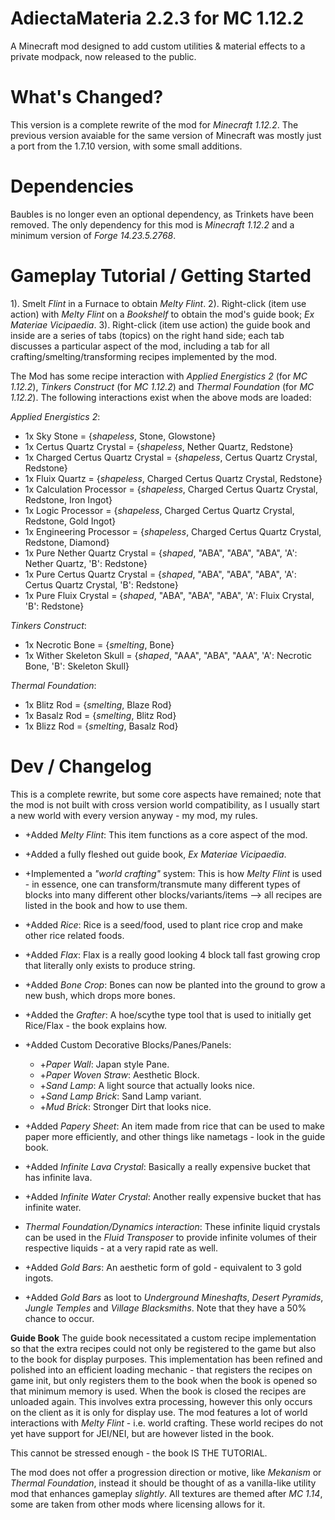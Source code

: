 # AdiectaMateria 2.2.3 for MC 1.12.2
A Minecraft mod designed to add custom utilities &amp; material effects to a private modpack, now released to the public.

# What's Changed?
This version is a complete rewrite of the mod for *Minecraft 1.12.2*. The previous version avaiable for the same version of Minecraft was mostly just a port from the 1.7.10 version, with some small additions.

# Dependencies
Baubles is no longer even an optional dependency, as Trinkets have been removed. The only dependency for this mod is *Minecraft 1.12.2* and a minimum version of *Forge 14.23.5.2768*.

# Gameplay Tutorial / Getting Started
 1). Smelt *Flint* in a Furnace to obtain *Melty Flint*.
 2). Right-click (item use action) with *Melty Flint* on a *Bookshelf* to obtain the mod's guide book; *Ex Materiae Vicipaedia*.
 3). Right-click (item use action) the guide book and inside are a series of tabs (topics) on the right hand side; each tab discusses a particular aspect of the mod, including a tab for all crafting/smelting/transforming recipes implemented by the mod.
 
 The Mod has some recipe interaction with *Applied Energistics 2* (for *MC 1.12.2*), *Tinkers Construct* (for *MC 1.12.2*) and *Thermal Foundation* (for *MC 1.12.2*). The following interactions exist when the above mods are loaded:
 
 *Applied Energistics 2*:
  - 1x Sky Stone = {*shapeless*, Stone, Glowstone}
  - 1x Certus Quartz Crystal = {*shapeless*, Nether Quartz, Redstone}
  - 1x Charged Certus Quartz Crystal = {*shapeless*, Certus Quartz Crystal, Redstone}
  - 1x Fluix Quartz = {*shapeless*, Charged Certus Quartz Crystal, Redstone}
  - 1x Calculation Processor = {*shapeless*, Charged Certus Quartz Crystal, Redstone, Iron Ingot}
  - 1x Logic Processor = {*shapeless*, Charged Certus Quartz Crystal, Redstone, Gold Ingot}
  - 1x Engineering Processor = {*shapeless*, Charged Certus Quartz Crystal, Redstone, Diamond}
  - 1x Pure Nether Quartz Crystal = {*shaped*, "ABA", "ABA", "ABA", 'A': Nether Quartz, 'B': Redstone}
  - 1x Pure Certus Quartz Crystal = {*shaped*, "ABA", "ABA", "ABA", 'A': Certus Quartz Crystal, 'B': Redstone}
  - 1x Pure Fluix Crystal = {*shaped*, "ABA", "ABA", "ABA", 'A': Fluix Crystal, 'B': Redstone}
  
*Tinkers Construct*:
  - 1x Necrotic Bone = {*smelting*, Bone}
  - 1x Wither Skeleton Skull = {*shaped*, "AAA", "ABA", "AAA", 'A': Necrotic Bone, 'B': Skeleton Skull}
  
*Thermal Foundation*:
  - 1x Blitz Rod = {*smelting*, Blaze Rod}
  - 1x Basalz Rod = {*smelting*, Blitz Rod}
  - 1x Blizz Rod = {*smelting*, Basalz Rod}
  
# Dev / Changelog
This is a complete rewrite, but some core aspects have remained; note that the mod is not built with cross version world compatibility, as I usually start a new world with every version anyway - my mod, my rules.

 - +Added *Melty Flint*: This item functions as a core aspect of the mod.
 - +Added a fully fleshed out guide book, *Ex Materiae Vicipaedia*.
 - +Implemented a *"world crafting"* system: This is how *Melty Flint* is used - in essence, one can transform/transmute many different types of blocks into many different other blocks/variants/items --> all recipes are listed in the book and how to use them.
 - +Added *Rice*: Rice is a seed/food, used to plant rice crop and make other rice related foods.
 - +Added *Flax*: Flax is a really good looking 4 block tall fast growing crop that literally only exists to produce string.
 - +Added *Bone Crop*: Bones can now be planted into the ground to grow a new bush, which drops more bones.
 - +Added the *Grafter*: A hoe/scythe type tool that is used to initially get Rice/Flax - the book explains how.
 - +Added Custom Decorative Blocks/Panes/Panels:
   - +*Paper Wall*: Japan style Pane.
   - +*Paper Woven Straw*: Aesthetic Block.
   - +*Sand Lamp*: A light source that actually looks nice.
   - +*Sand Lamp Brick*: Sand Lamp variant.
   - +*Mud Brick*: Stronger Dirt that looks nice.

 - +Added *Papery Sheet*: An item made from rice that can be used to make paper more efficiently, and other things like nametags - look in the guide book.
 - +Added *Infinite Lava Crystal*: Basically a really expensive bucket that has infinite lava.
 - +Added *Infinite Water Crystal*: Another really expensive bucket that has infinite water.
  - *Thermal Foundation/Dynamics interaction*: These infinite liquid crystals can be used in the *Fluid Transposer* to provide infinite volumes of their respective liquids - at a very rapid rate as well.

 - +Added *Gold Bars*: An aesthetic form of gold - equivalent to 3 gold ingots. 
 - +Added *Gold Bars* as loot to *Underground Mineshafts*, *Desert Pyramids*, *Jungle Temples* and *Village Blacksmiths*. Note that they have a 50% chance to occur. 

**Guide Book** 
The guide book necessitated a custom recipe implementation so that the extra recipes could not only be registered to the game but also to the book for display purposes. This implementation has been refined and polished into an efficient loading mechanic - that registers the recipes on game init, but only registers them to the book when the book is opened so that minimum memory is used. When the book is closed the recipes are unloaded again. This involves extra processing, however this only occurs on the client as it is only for display use. 
The mod features a lot of world interactions with *Melty Flint* - i.e. world crafting. These world recipes do not yet have support for JEI/NEI, but are however listed in the book. 

This cannot be stressed enough - the book IS THE TUTORIAL. 

The mod does not offer a progression direction or motive, like *Mekanism* or *Thermal Foundation*, instead it should be thought of as a vanilla-like utility mod that enhances gameplay *slightly*. All textures are themed after *MC 1.14*, some are taken from other mods where licensing allows for it. 
